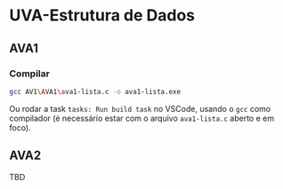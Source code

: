# UVA-Estrutura de Dados

## AVA1

### Compilar

```bash
gcc AV1\AVA1\ava1-lista.c -o ava1-lista.exe
```

Ou rodar a task `tasks: Run build task` no VSCode, usando o `gcc` como compilador (é necessário estar com o arquivo `ava1-lista.c` aberto e em foco).

## AVA2

TBD
